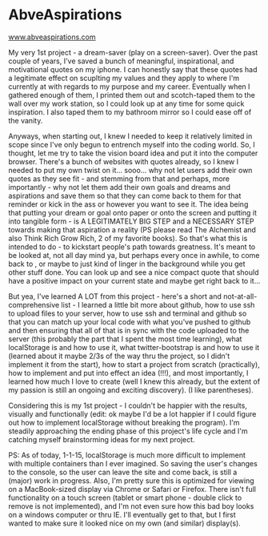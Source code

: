 AbveAspirations
===============

www.abveaspirations.com

My very 1st project - a dream-saver (play on a screen-saver). Over the past couple of years, I've saved a bunch of meaningful, inspirational, and motivational quotes on my iphone. I can honestly say that these quotes had a legitimate effect on scuplting my values and they apply to where I'm currently at with regards to my purpose and my career. Eventually when I gathered enough of them, I printed them out and scotch-taped them to the wall over my work station, so I could look up at any time for some quick inspiration. I also taped them to my bathroom mirror so I could ease off of the vanity. 

Anyways, when starting out, I knew I needed to keep it relatively limited in scope since I've only begun to entrench myself into the coding world. So, I thought, let me try to take the vision board idea and put it into the computer browser. There's a bunch of websites with quotes already, so I knew I needed to put my own twist on it... sooo... why not let users add their own quotes as they see fit - and stemming from that and perhaps, more importantly - why not let them add their own goals and dreams and aspirations and save them so that they can come back to them for that reminder or kick in the ass or however you want to see it. The idea being that putting your dream or goal onto paper or onto the screen and putting it into tangible form  - is A LEGITIMATELY BIG STEP and a NECESSARY STEP towards making that aspiration a reality (PS please read The Alchemist and also Think Rich Grow Rich, 2 of my favorite books). So that's what this is intended to do - to kickstart people's path towards greatness. It's meant to be looked at, not all day mind ya, but perhaps every once in awhile, to come back to , or maybe to just kind of linger in the background while you get other stuff done. You can look up and see a nice compact quote that should have a positive impact on your current state and maybe get right back to it...

But yea, I've learned A LOT from this project - here's a short and not-at-all-comprehensive list - I learned a little bit more about github, how to use ssh to upload files to your server, how to use ssh and terminal and github so that you can match up your local code with what you've pushed to github and then ensuring that all of that is in sync with the code uploaded to the server (this probably the part that I spent the most time learning), what localStorage is and how to use it, what twitter-bootstrap is and how to use it (learned about it maybe 2/3s of the way thru the project, so I didn't implement it from the start), how to start a project from scratch (practically), how to implement and put into effect an idea (!!!), and most importantly, I learned how much I love to create (well I knew this already, but the extent of my passion is still an ongoing and exciting discovery). (I like parentheses).

Considering this is my 1st project - I couldn't be happier with the results, visually and functionally (edit: ok maybe I'd be a lot happier if I could figure out how to implement localStorage without breaking the program). I'm steadily approaching the ending phase of this project's life cycle and I'm catching myself brainstorming ideas for my next project.


PS: As of today, 1-1-15, localStorage is much more difficult to implement with multiple containers than I ever imagined. So saving the user's changes to the console, so the user can leave the site and come back, is still a (major) work in progress. Also, I'm pretty sure this is optimized for viewing on a MacBook-sized display via Chrome or Safari or Firefox. There isn't full functionality on a touch screen (tablet or smart phone - double click to remove is not implemented), and I'm not even sure how this bad boy looks on a windows computer or thru IE. I'll eventually get to that, but I first wanted to make sure it looked nice on my own (and similar) display(s).
